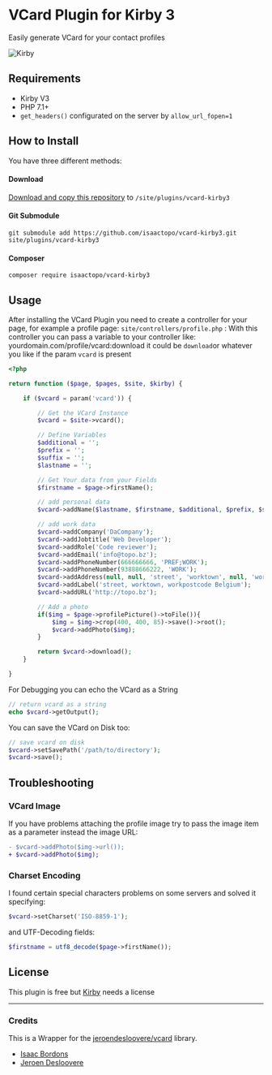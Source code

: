 # VCard Plugin for Kirby 3
Easily generate VCard for your contact profiles

![Kirby](poster.jpg?v=1)


## Requirements
- Kirby V3
- PHP 7.1+
- ```get_headers()``` configurated on the server by ```allow_url_fopen=1```

## How to Install
You have three different methods:

#### Download
[Download and copy this repository](https://github.com/isaactopo/vcard-kirby3/archive/master.zip) to ```/site/plugins/vcard-kirby3```

#### Git Submodule
```
git submodule add https://github.com/isaactopo/vcard-kirby3.git site/plugins/vcard-kirby3
```

#### Composer
```
composer require isaactopo/vcard-kirby3
```

## Usage
After installing the VCard Plugin you need to create a controller for your page, for example a profile page: ```site/controllers/profile.php``` :
With this controller you can pass a variable to your controller like: yourdomain.com/profile/vcard:download it could be ```download```or whatever you like if the param ```vcard``` is present
```php
<?php

return function ($page, $pages, $site, $kirby) {

    if ($vcard = param('vcard')) {

        // Get the VCard Instance
        $vcard = $site->vcard();

        // Define Variables
        $additional = '';
        $prefix = '';
        $suffix = '';
        $lastname = '';

        // Get Your data from your Fields
        $firstname = $page->firstName();

        // add personal data
        $vcard->addName($lastname, $firstname, $additional, $prefix, $suffix);

        // add work data
        $vcard->addCompany('DaCompany');
        $vcard->addJobtitle('Web Developer');
        $vcard->addRole('Code reviewer');
        $vcard->addEmail('info@topo.bz');
        $vcard->addPhoneNumber(666666666, 'PREF;WORK');
        $vcard->addPhoneNumber(93888666222, 'WORK');
        $vcard->addAddress(null, null, 'street', 'worktown', null, 'workpostcode', 'Belgium');
        $vcard->addLabel('street, worktown, workpostcode Belgium');
        $vcard->addURL('http://topo.bz');

        // Add a photo
        if($img = $page->profilePicture()->toFile()){
            $img = $img->crop(400, 400, 85)->save()->root();
            $vcard->addPhoto($img);
        }

        return $vcard->download();
    }

}
```

For Debugging you can echo the VCard as a String
```php
// return vcard as a string
echo $vcard->getOutput();
```

You can save the VCard on Disk too:
```php
// save vcard on disk
$vcard->setSavePath('/path/to/directory');
$vcard->save();
```

## Troubleshooting

### VCard Image
If you have problems attaching the profile image try to pass the image item as a parameter instead the image URL:
```diff
- $vcard->addPhoto($img->url());
+ $vcard->addPhoto($img);
```

### Charset Encoding
I found certain special characters problems on some servers and solved it specifying:
```php
$vcard->setCharset('ISO-8859-1');
```
and UTF-Decoding fields:
```php
$firstname = utf8_decode($page->firstName());
```

## License
This plugin is free but [Kirby](https://getkirby.com) needs a license

---
### Credits
This is a Wrapper for the [jeroendesloovere/vcard](https://github.com/jeroendesloovere/vcard) library.
- [Isaac Bordons](https://github.com/isaactopo)
- [Jeroen Desloovere](https://github.com/jeroendesloovere)
